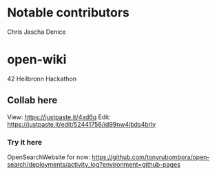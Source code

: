 # Notable contributors
Chris
Jascha
Denice

# open-wiki
42 Heilbronn Hackathon

## Collab here
View: https://justpaste.it/4xd6q
Edit: https://justpaste.it/edit/52441756/id99nw4jbds4brly

### Try it here
OpenSearchWebsite for now: https://github.com/tonyrubombora/open-search/deployments/activity_log?environment=github-pages
